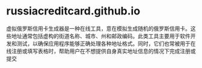 # russiacreditcard.github.io
虚拟俄罗斯信用卡生成器是一种在线工具，意在模拟生成随机的俄罗斯信用卡。这些地址通常包括虚构的街道名称、城市、州和邮政编码。此类工具主要用于软件开发和测试，以确保应用程序能够正确处理各种地址格式。同时，它们也常被用于在线注册或填写表格时，帮助用户在不想提供自身真实地址信息的情况下完成注册或提交
